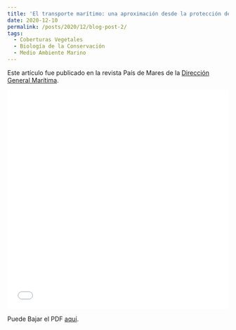 ```yaml
---
title: 'El transporte marítimo: una aproximación desde la protección del medio marino.'
date: 2020-12-10
permalink: /posts/2020/12/blog-post-2/
tags:
  - Coberturas Vegetales
  - Biología de la Conservación
  - Medio Ambiente Marino
---
```


Este artículo fue publicado en la revista País de Mares de la [Dirección General Marítima](http://www.dimar.mil.co).

<iframe src="/files/PaisMares02.pdf" width="100%" height="500" frameborder="no" border="0" marginwidth="0" marginheight="0"></iframe>

Puede Bajar el PDF [aquí](/files/PaisMares02.pdf).